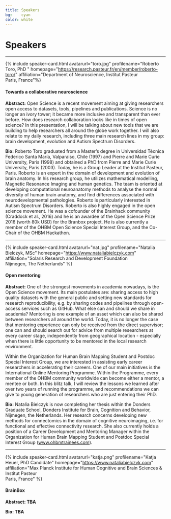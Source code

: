 ```yaml
---
title: Speakers
bg:    cyan
color: white
---
```

# Speakers
<!--
## We're almost there... ❤️

## Will let you know soon 😉
-->
---

<a name="toro"></a>

{% include speaker-card.html avatarurl="toro.jpg" profilename="Roberto Toro, PhD "  homepage="https://research.pasteur.fr/en/member/roberto-toro/" affiliation="Department of Neuroscience, Institut Pasteur <br> Paris, France"%}

#### Towards a collaborative neuroscience
**Abstract:**
Open Science is a recent movement aiming at giving researchers open access to datasets, tools, pipelines and publications. Science is no longer an ivory tower; it became more inclusive and transparent than ever before. How does research collaboration looks like in times of open science? In this presentation, I will be talking about new tools that we are building to help researchers all around the globe work together. I will also relate to my daily research, including three main research lines in my group: brain development, evolution and Autism Spectrum Disorders.

**Bio:**
Roberto Toro graduated from a Master’s degree in Universidad Técnica Federico Santa María, Valparaiso, Chile (1997) and Pierre and Marie Curie University, Paris (1998) and obtained a PhD from Pierre and Marie Curie University, Paris (2003). Today, he is a Group Leader at the Institut Pasteur, Paris. Roberto is an expert in the domain of development and evolution of brain anatomy. In his research group, he utilizes mathematical modelling, Magnetic Resonance Imaging and human genetics. The team is oriented at developing computational neuroanatomy methods to analyse the normal diversity of human brain anatomy, and find differences associated with neurodevelopmental pathologies. Roberto is particularly interested in Autism Spectrum Disorders. Roberto is also highly engaged in the open science movement. He was a cofounder of the Brainhack community (Craddock et al., 2016) and he is an awardee of the Open Science Prize 2016 (worth 80k USD) for the Branbox project. He is also currently a member of the OHBM Open Science Special Interest Group, and the Co-Chair of the OHBM Hackathon.

---

<a name="nat"></a>
{% include speaker-card.html avatarurl="nat.jpg" profilename="Natalia Bielczyk, MSc"   homepage="https://www.nataliabielczyk.com" affiliation="Solaris Research and Development Foundation <br> Nijmegen, The Netherlands" %}

#### Open mentoring
**Abstract:**
One of the strongest movements in academia nowadays, is the Open Science movement. Its main postulates are: sharing access to high quality datasets with the general public and setting new standards for research reproducibility, e.g. by sharing codes and pipelines through open-access services such as GitHub. What else can and should we share in academia? Mentoring is one example of an asset which can also be shared between researchers all around the world. Today, it is no longer the case that mentoring experience can only be received from the direct supervisor; one can and should search out for advice from multiple researchers at every career stage, independently from geographical location - especially when there is little opportunity to be mentored in the local research environment.

Within the Organization for Human Brain Mapping Student and Postdoc Special Interest Group, we are interested in assisting early career researchers in accelerating their careers. One of our main initiatives is the International Online Mentoring Programme. Within the Programme, every member of the OHBM community worldwide can become either a mentor, a mentee or both. In this blitz talk, I will review the lessons we learned after over two years of running the programme, and recommendations we can give to young generation of researchers who are just entering their PhD.


**Bio:**
Natalia Bielczyk is now completing her thesis within the Donders Graduate School, Donders Institute for Brain, Cognition and Behavior, Nijmegen, the Netherlands. Her research concerns developing new methods for connectomics in the domain of cognitive neuroimaging, i.e. for functional and effective connectivity research. She also currently holds a position of a Career Development and Mentoring Manager within the Organization for Human Brain Mapping Student and Postdoc Special Interest Group (www.ohbmtrainees.com).

___

<a name="katja"></a>
{% include speaker-card.html avatarurl="katja.png" profilename="Katja Heuer, PhD Candidate"   homepage="https://www.nataliabielczyk.com" affiliation="Max Planck Institute for Human Cognitive and Brain Sciences & Institut Pasteur <br> Paris, France" %}

#### BrainBox
**Abstract: TBA**

**Bio: TBA**

<!--
<a name="geek"></a>
{% include speaker-card.html avatarurl="geek.png" profilename=" "  affiliation="Geek Girls Carotts, Warsaw"%}

#### TBA
**Abstract:** TBA
**Bio:** TBA
-->
